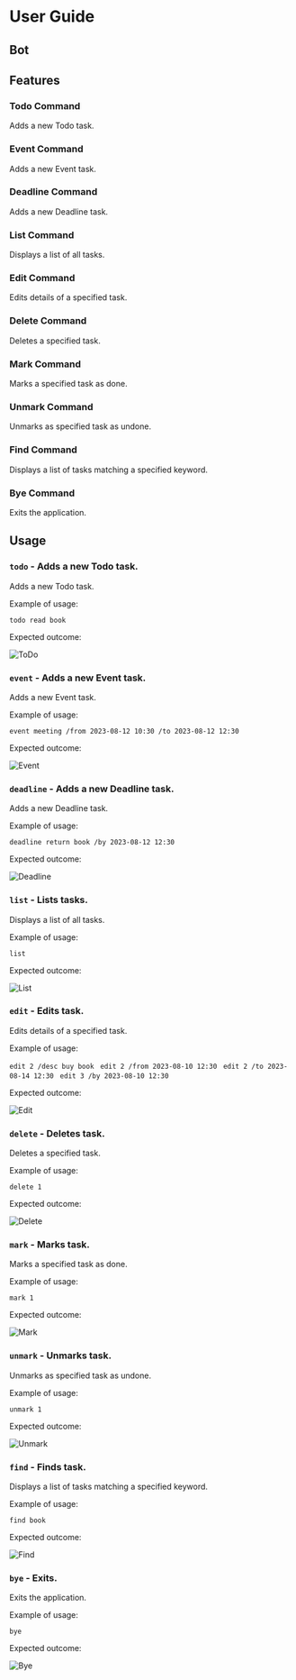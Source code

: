 # User Guide

## Bot

## Features

### Todo Command

Adds a new Todo task.

### Event Command

Adds a new Event task.

### Deadline Command

Adds a new Deadline task.

### List Command

Displays a list of all tasks.

### Edit Command

Edits details of a specified task.

### Delete Command

Deletes a specified task.

### Mark Command

Marks a specified task as done.

### Unmark Command

Unmarks as specified task as undone.

### Find Command

Displays a list of tasks matching a specified keyword.

### Bye Command

Exits the application.

## Usage

### `todo` - Adds a new Todo task.

Adds a new Todo task.

Example of usage:

`todo read book`

Expected outcome:

![ToDo](./expected-outcome/todo.png)

### `event` - Adds a new Event task.

Adds a new Event task.

Example of usage:

`event meeting /from 2023-08-12 10:30 /to 2023-08-12 12:30`

Expected outcome:

![Event](./expected-outcome/event.png)

### `deadline` - Adds a new Deadline task.

Adds a new Deadline task.

Example of usage:

`deadline return book /by 2023-08-12 12:30`

Expected outcome:

![Deadline](./expected-outcome/deadline.png)

### `list` - Lists tasks.

Displays a list of all tasks.

Example of usage:

`list`

Expected outcome:

![List](./expected-outcome/list.png)

### `edit` - Edits task.

Edits details of a specified task.

Example of usage:

`edit 2 /desc buy book `
`edit 2 /from 2023-08-10 12:30 `
`edit 2 /to 2023-08-14 12:30 `
`edit 3 /by 2023-08-10 12:30 `

Expected outcome:

![Edit](./expected-outcome/edit.png)

### `delete` - Deletes task.

Deletes a specified task.

Example of usage:

`delete 1`

Expected outcome:

![Delete](./expected-outcome/delete.png)

### `mark` - Marks task.

Marks a specified task as done.

Example of usage:

`mark 1`

Expected outcome:

![Mark](./expected-outcome/mark.png)

### `unmark` - Unmarks task.

Unmarks as specified task as undone.

Example of usage:

`unmark 1`

Expected outcome:

![Unmark](./expected-outcome/unmark.png)

### `find` - Finds task.

Displays a list of tasks matching a specified keyword.

Example of usage:

`find book`

Expected outcome:

![Find](./expected-outcome/find.png)

### `bye` - Exits.

Exits the application.

Example of usage:

`bye`

Expected outcome:

![Bye](./expected-outcome/bye.png)

